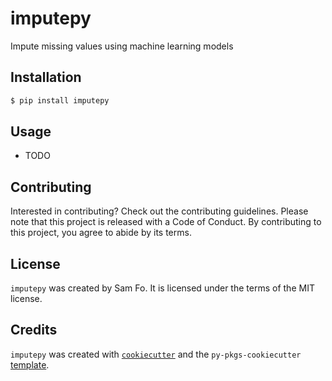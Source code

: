 # imputepy

Impute missing values using machine learning models

## Installation

```bash
$ pip install imputepy
```

## Usage

- TODO

## Contributing

Interested in contributing? Check out the contributing guidelines. Please note that this project is released with a Code of Conduct. By contributing to this project, you agree to abide by its terms.

## License

`imputepy` was created by Sam Fo. It is licensed under the terms of the MIT license.

## Credits

`imputepy` was created with [`cookiecutter`](https://cookiecutter.readthedocs.io/en/latest/) and the `py-pkgs-cookiecutter` [template](https://github.com/py-pkgs/py-pkgs-cookiecutter).
